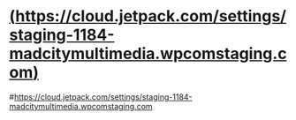 # [(https://cloud.jetpack.com/settings/staging-1184-madcitymultimedia.wpcomstaging.com)](https://cloud.jetpack.com/monetize/ads-settings/staging-1184-madcitymultimedia.wpcomstaging.com?site=madcitymultimedia.com)
#https://cloud.jetpack.com/settings/staging-1184-madcitymultimedia.wpcomstaging.com

